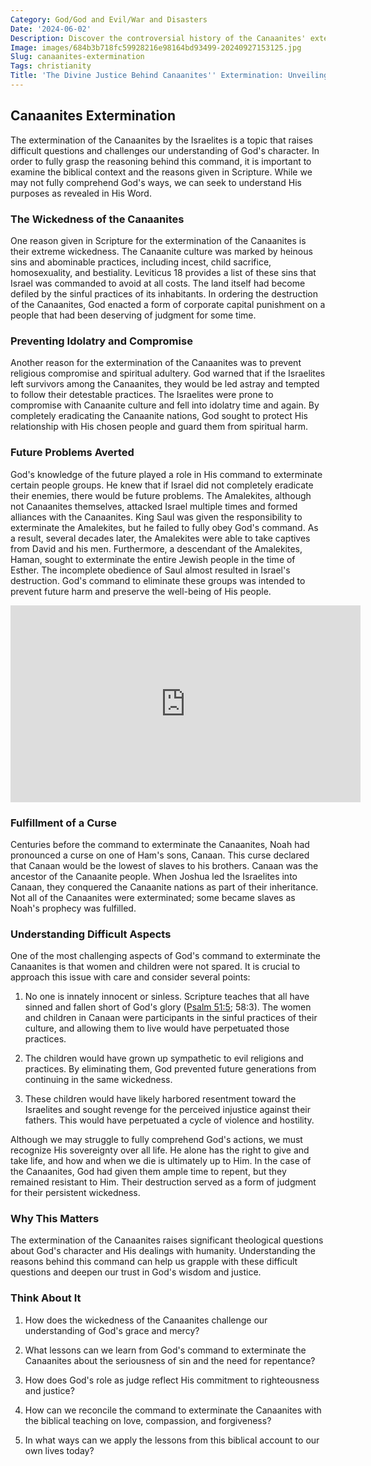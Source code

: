 ```yaml
---
Category: God/God and Evil/War and Disasters
Date: '2024-06-02'
Description: Discover the controversial history of the Canaanites' extermination, shedding light on ancient conflicts and ethical debates. Uncover the truth behind this significant event.
Image: images/684b3b718fc59928216e98164bd93499-20240927153125.jpg
Slug: canaanites-extermination
Tags: christianity
Title: 'The Divine Justice Behind Canaanites'' Extermination: Unveiling God''s Purpose'
---
```


## Canaanites Extermination

The extermination of the Canaanites by the Israelites is a topic that raises difficult questions and challenges our understanding of God's character. In order to fully grasp the reasoning behind this command, it is important to examine the biblical context and the reasons given in Scripture. While we may not fully comprehend God's ways, we can seek to understand His purposes as revealed in His Word.

### The Wickedness of the Canaanites

One reason given in Scripture for the extermination of the Canaanites is their extreme wickedness. The Canaanite culture was marked by heinous sins and abominable practices, including incest, child sacrifice, homosexuality, and bestiality. Leviticus 18 provides a list of these sins that Israel was commanded to avoid at all costs. The land itself had become defiled by the sinful practices of its inhabitants. In ordering the destruction of the Canaanites, God enacted a form of corporate capital punishment on a people that had been deserving of judgment for some time.

### Preventing Idolatry and Compromise

Another reason for the extermination of the Canaanites was to prevent religious compromise and spiritual adultery. God warned that if the Israelites left survivors among the Canaanites, they would be led astray and tempted to follow their detestable practices. The Israelites were prone to compromise with Canaanite culture and fell into idolatry time and again. By completely eradicating the Canaanite nations, God sought to protect His relationship with His chosen people and guard them from spiritual harm.

### Future Problems Averted

God's knowledge of the future played a role in His command to exterminate certain people groups. He knew that if Israel did not completely eradicate their enemies, there would be future problems. The Amalekites, although not Canaanites themselves, attacked Israel multiple times and formed alliances with the Canaanites. King Saul was given the responsibility to exterminate the Amalekites, but he failed to fully obey God's command. As a result, several decades later, the Amalekites were able to take captives from David and his men. Furthermore, a descendant of the Amalekites, Haman, sought to exterminate the entire Jewish people in the time of Esther. The incomplete obedience of Saul almost resulted in Israel's destruction. God's command to eliminate these groups was intended to prevent future harm and preserve the well-being of His people.


<iframe width="560" height="315" src="https://www.youtube.com/embed/lu1EYXr0Me4" frameborder="0" allow="autoplay; encrypted-media" allowfullscreen></iframe>


### Fulfillment of a Curse

Centuries before the command to exterminate the Canaanites, Noah had pronounced a curse on one of Ham's sons, Canaan. This curse declared that Canaan would be the lowest of slaves to his brothers. Canaan was the ancestor of the Canaanite people. When Joshua led the Israelites into Canaan, they conquered the Canaanite nations as part of their inheritance. Not all of the Canaanites were exterminated; some became slaves as Noah's prophecy was fulfilled.

### Understanding Difficult Aspects

One of the most challenging aspects of God's command to exterminate the Canaanites is that women and children were not spared. It is crucial to approach this issue with care and consider several points:

1. No one is innately innocent or sinless. Scripture teaches that all have sinned and fallen short of God's glory ([Psalm 51:5](https://www.bibleref.com/Psalm/51/Psalm-51-5.html); 58:3). The women and children in Canaan were participants in the sinful practices of their culture, and allowing them to live would have perpetuated those practices.

2. The children would have grown up sympathetic to evil religions and practices. By eliminating them, God prevented future generations from continuing in the same wickedness.

3. These children would have likely harbored resentment toward the Israelites and sought revenge for the perceived injustice against their fathers. This would have perpetuated a cycle of violence and hostility.

Although we may struggle to fully comprehend God's actions, we must recognize His sovereignty over all life. He alone has the right to give and take life, and how and when we die is ultimately up to Him. In the case of the Canaanites, God had given them ample time to repent, but they remained resistant to Him. Their destruction served as a form of judgment for their persistent wickedness.

### Why This Matters

The extermination of the Canaanites raises significant theological questions about God's character and His dealings with humanity. Understanding the reasons behind this command can help us grapple with these difficult questions and deepen our trust in God's wisdom and justice.

### Think About It

1. How does the wickedness of the Canaanites challenge our understanding of God's grace and mercy?

2. What lessons can we learn from God's command to exterminate the Canaanites about the seriousness of sin and the need for repentance?

3. How does God's role as judge reflect His commitment to righteousness and justice?

4. How can we reconcile the command to exterminate the Canaanites with the biblical teaching on love, compassion, and forgiveness?

5. In what ways can we apply the lessons from this biblical account to our own lives today?
